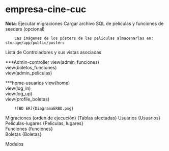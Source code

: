 # empresa-cine-cuc


 **Nota**: Ejecutar migraciones
        Cargar archivo SQL de películas y funciones de seeders (opcional)

        Las imágenes de los pósters de las películas almacenarlas en: storage/app/public/posters

 
 
 Lista de Controladores y sus vistas asociadas

 ***Admin-controller
        view(admin_funciones)<br>
        view(boletos_funciones)<br>
        view(admin_peliculas)<br>

***home-usuarios
        view(home)<br>
        view(log_in)<br>
        view(log_up)<br>
        view(profile_boletas)<br>

        ![BD ER]{DiagramaERBD.png}

Migraciones (orden de ejecución)  {Tablas afectadas}
        Usuarios {Usuarios}<br>
        Peliculas-lugares {Peliculas, lugares}<br>
        Funciones {funciones}<br>
        Boletas {Boletas}<br>

Modelos






 

